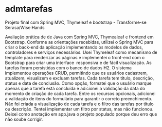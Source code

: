 # admtarefas


Projeto final com Spring MVC, Thymeleaf e bootstrap - Transforme-se Serasa/Wise Hands 


Avaliação prática de de Java com Spring MVC, Thymealeaf e frontend em Bootstrap.
Conforme as orientações recebidas, utilizei o Spring MVC para criar o back-end da aplicação implementando os modelos de dados, controladores e serviços necessários. Usei Thymeleaf como mecanismo de template para renderizar as páginas e implementei o front-end com o Bootstrap para criar uma interface  responsiva e de fácil visualização. As tarefas foram persistidas com o banco de dados H2.
O sistema implementou operações CRUD, permitindo que os usuários cadastrem, atualizem, visualizem e excluam tarefas. Cada tarefa tem título, descrição, status e data de conclusão. Como opção, formatei que o usuário marque apenas que a tarefa está concluída e adicionei a validação da data do momento de criação de cada tarefa.
Entre os recursos opcionais, adicionei a validação de itens do formulário para garantir o correto preenchimento.
Não foi criada a visualização de cada tarefa e o filtro das tarefas por título ou descrição. Tentei implementar um filtro por status, mas não funcionou.
Deixei como anotação em app.java o projeto populado porque deu erro que não soube corrigir.

